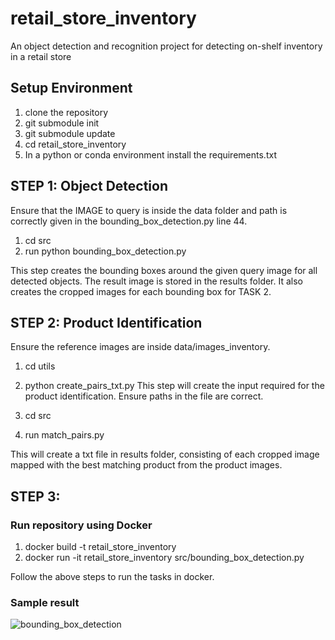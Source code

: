 # retail_store_inventory
An object detection and recognition project for detecting on-shelf inventory in a retail store

## Setup Environment
1. clone the repository
2. git submodule init
3. git submodule update
4. cd retail_store_inventory
5. In a python or conda environment install the requirements.txt

## STEP 1: Object Detection

Ensure that the IMAGE to query is inside the data folder and path is correctly given in the bounding_box_detection.py line 44.
1. cd src
2. run python bounding_box_detection.py

This step creates the bounding boxes around the given query image for all detected objects. The result image is stored in the results folder.
It also creates the cropped images for each bounding box for TASK 2.

## STEP 2: Product Identification

Ensure the reference images are inside data/images_inventory.
1. cd utils
2. python create_pairs_txt.py
This step will create the input required for the product identification.
Ensure paths in the file are correct. 

1. cd src 
2. run match_pairs.py

This will create a txt file in results folder, consisting of each cropped image mapped with the best matching product from the product images.

## STEP 3: 
### Run repository using Docker 

1. docker build -t retail_store_inventory
2. docker run -it retail_store_inventory src/bounding_box_detection.py

Follow the above steps to run the tasks in docker.


### Sample result
![bounding_box_detection](https://github.com/user-attachments/assets/ba8def2f-0d20-4f14-845b-579b58c4ff4f)
